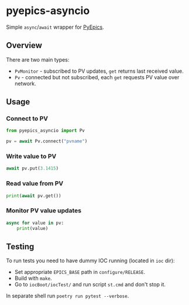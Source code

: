 # pyepics-asyncio

Simple `async`/`await` wrapper for [PyEpics](https://github.com/pyepics/pyepics).

## Overview

There are two main types:
+ `PvMonitor` - subscribed to PV updates, `get` returns last received value.
+ `Pv` - connected but not subscribed, each `get` requests PV value over network.

## Usage

### Connect to PV

```python
from pyepics_asyncio import Pv

pv = await Pv.connect("pvname")
```

### Write value to PV

```python
await pv.put(3.1415)
```

### Read value from PV

```python
print(await pv.get())
```

### Monitor PV value updates

```python
async for value in pv:
    print(value)
```

## Testing

To run tests you need to have dummy IOC running (located in `ioc` dir):

+ Set appropriate `EPICS_BASE` path in `configure/RELEASE`.
+ Build with `make`.
+ Go to `iocBoot/iocTest/` and run script `st.cmd` and don't stop it.

In separate shell run `poetry run pytest --verbose`.
